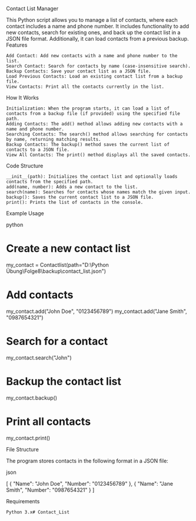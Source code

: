 Contact List Manager

This Python script allows you to manage a list of contacts, where each contact includes a name and phone number. It includes functionality to add new contacts, search for existing ones, and back up the contact list in a JSON file format. Additionally, it can load contacts from a previous backup.
Features

    Add Contact: Add new contacts with a name and phone number to the list.
    Search Contact: Search for contacts by name (case-insensitive search).
    Backup Contacts: Save your contact list as a JSON file.
    Load Previous Contacts: Load an existing contact list from a backup file.
    View Contacts: Print all the contacts currently in the list.

How It Works

    Initialization: When the program starts, it can load a list of contacts from a backup file (if provided) using the specified file path.
    Adding Contacts: The add() method allows adding new contacts with a name and phone number.
    Searching Contacts: The search() method allows searching for contacts by name, returning matching results.
    Backup Contacts: The backup() method saves the current list of contacts to a JSON file.
    View All Contacts: The print() method displays all the saved contacts.

Code Structure

    __init__(path): Initializes the contact list and optionally loads contacts from the specified path.
    add(name, number): Adds a new contact to the list.
    search(name): Searches for contacts whose names match the given input.
    backup(): Saves the current contact list to a JSON file.
    print(): Prints the list of contacts in the console.

Example Usage

python

# Create a new contact list
my_contact = Contactlist(path="D:\\Python Übung\\Folge8\\backup\\contact_list.json")

# Add contacts
my_contact.add("John Doe", "0123456789")
my_contact.add("Jane Smith", "0987654321")

# Search for a contact
my_contact.search("John")

# Backup the contact list
my_contact.backup()

# Print all contacts
my_contact.print()

File Structure

The program stores contacts in the following format in a JSON file:

json

[
  {
    "Name": "John Doe",
    "Number": "0123456789"
  },
  {
    "Name": "Jane Smith",
    "Number": "0987654321"
  }
]

Requirements

    Python 3.x#   C o n t a c t _ L i s t 
 
 
